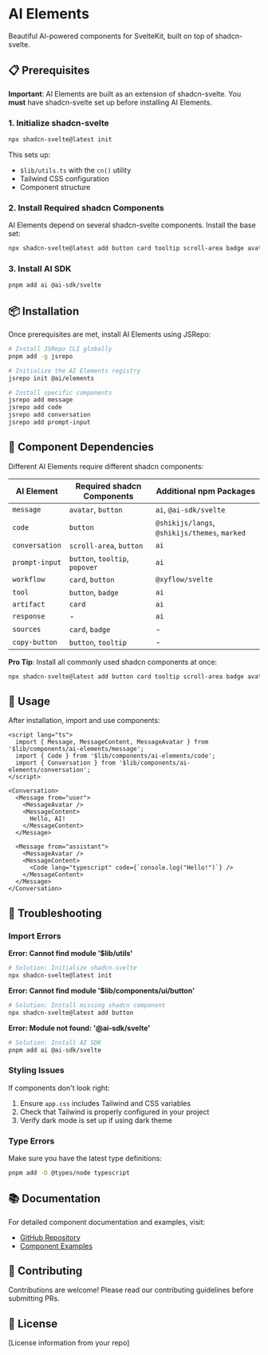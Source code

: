 # AI Elements

Beautiful AI-powered components for SvelteKit, built on top of shadcn-svelte.

## 📋 Prerequisites

**Important**: AI Elements are built as an extension of shadcn-svelte. You **must** have shadcn-svelte set up before installing AI Elements.

### 1. Initialize shadcn-svelte

```bash
npx shadcn-svelte@latest init
```

This sets up:
- `$lib/utils.ts` with the `cn()` utility
- Tailwind CSS configuration
- Component structure

### 2. Install Required shadcn Components

AI Elements depend on several shadcn-svelte components. Install the base set:

```bash
npx shadcn-svelte@latest add button card tooltip scroll-area badge avatar
```

### 3. Install AI SDK

```bash
pnpm add ai @ai-sdk/svelte
```

## 📦 Installation

Once prerequisites are met, install AI Elements using JSRepo:

```bash
# Install JSRepo CLI globally
pnpm add -g jsrepo

# Initialize the AI Elements registry
jsrepo init @ai/elements

# Install specific components
jsrepo add message
jsrepo add code
jsrepo add conversation
jsrepo add prompt-input
```

## 🧩 Component Dependencies

Different AI Elements require different shadcn components:

| AI Element | Required shadcn Components | Additional npm Packages |
|------------|---------------------------|------------------------|
| `message` | `avatar`, `button` | `ai`, `@ai-sdk/svelte` |
| `code` | `button` | `@shikijs/langs`, `@shikijs/themes`, `marked` |
| `conversation` | `scroll-area`, `button` | `ai` |
| `prompt-input` | `button`, `tooltip`, `popover` | `ai` |
| `workflow` | `card`, `button` | `@xyflow/svelte` |
| `tool` | `button`, `badge` | `ai` |
| `artifact` | `card` | `ai` |
| `response` | - | `ai` |
| `sources` | `card`, `badge` | - |
| `copy-button` | `button`, `tooltip` | - |

**Pro Tip**: Install all commonly used shadcn components at once:

```bash
npx shadcn-svelte@latest add button card tooltip scroll-area badge avatar popover input textarea
```

## 🚀 Usage

After installation, import and use components:

```svelte
<script lang="ts">
  import { Message, MessageContent, MessageAvatar } from '$lib/components/ai-elements/message';
  import { Code } from '$lib/components/ai-elements/code';
  import { Conversation } from '$lib/components/ai-elements/conversation';
</script>

<Conversation>
  <Message from="user">
    <MessageAvatar />
    <MessageContent>
      Hello, AI!
    </MessageContent>
  </Message>

  <Message from="assistant">
    <MessageAvatar />
    <MessageContent>
      <Code lang="typescript" code={`console.log("Hello!")`} />
    </MessageContent>
  </Message>
</Conversation>
```

## 🔧 Troubleshooting

### Import Errors

**Error: Cannot find module '$lib/utils'**
```bash
# Solution: Initialize shadcn-svelte
npx shadcn-svelte@latest init
```

**Error: Cannot find module '$lib/components/ui/button'**
```bash
# Solution: Install missing shadcn component
npx shadcn-svelte@latest add button
```

**Error: Module not found: '@ai-sdk/svelte'**
```bash
# Solution: Install AI SDK
pnpm add ai @ai-sdk/svelte
```

### Styling Issues

If components don't look right:

1. Ensure `app.css` includes Tailwind and CSS variables
2. Check that Tailwind is properly configured in your project
3. Verify dark mode is set up if using dark theme

### Type Errors

Make sure you have the latest type definitions:

```bash
pnpm add -D @types/node typescript
```

## 📚 Documentation

For detailed component documentation and examples, visit:
- [GitHub Repository](https://github.com/SikandarJODD/ai-elements)
- [Component Examples](https://github.com/SikandarJODD/ai-elements/tree/main/src/routes)

## 🤝 Contributing

Contributions are welcome! Please read our contributing guidelines before submitting PRs.

## 📄 License

[License information from your repo]
